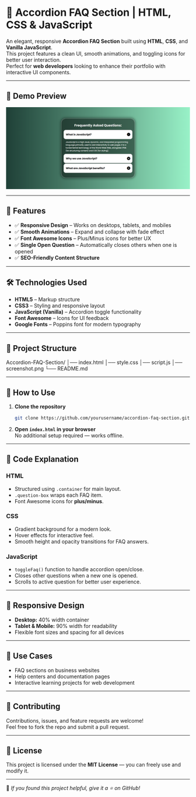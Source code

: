   # 🎯 Accordion FAQ Section | HTML, CSS & JavaScript

  An elegant, responsive **Accordion FAQ Section** built using **HTML**, **CSS**, and **Vanilla JavaScript**.  
  This project features a clean UI, smooth animations, and toggling icons for better user interaction.  
  Perfect for **web developers** looking to enhance their portfolio with interactive UI components.

  ---

  ## 📸 Demo Preview
  ![Accordion FAQ Section Screenshot](screenshot.png)

  ---

  ## 🚀 Features
  - ✅ **Responsive Design** – Works on desktops, tablets, and mobiles  
  - ✅ **Smooth Animations** – Expand and collapse with fade effect  
  - ✅ **Font Awesome Icons** – Plus/Minus icons for better UX  
  - ✅ **Single Open Question** – Automatically closes others when one is opened  
  - ✅ **SEO-Friendly Content Structure**

  ---

  ## 🛠️ Technologies Used
  - **HTML5** – Markup structure  
  - **CSS3** – Styling and responsive layout  
  - **JavaScript (Vanilla)** – Accordion toggle functionality  
  - **Font Awesome** – Icons for UI feedback  
  - **Google Fonts** – Poppins font for modern typography

  ---

  ## 📂 Project Structure
  Accordion-FAQ-Section/
│── index.html
│── style.css
│── script.js
│── screenshot.png
└── README.md


---

## 📖 How to Use
1. **Clone the repository**
   ```bash
   git clone https://github.com/yourusername/accordion-faq-section.git
   ```
2. **Open `index.html` in your browser**  
   No additional setup required — works offline.

---

## 📜 Code Explanation

### HTML
- Structured using `.container` for main layout.
- `.question-box` wraps each FAQ item.
- Font Awesome icons for **plus/minus**.

### CSS
- Gradient background for a modern look.
- Hover effects for interactive feel.
- Smooth height and opacity transitions for FAQ answers.

### JavaScript
- `toggleFaq()` function to handle accordion open/close.
- Closes other questions when a new one is opened.
- Scrolls to active question for better user experience.

---

## 📱 Responsive Design
- **Desktop:** 40% width container
- **Tablet & Mobile:** 90% width for readability
- Flexible font sizes and spacing for all devices

---

## 🌟 Use Cases
- FAQ sections on business websites
- Help centers and documentation pages
- Interactive learning projects for web development

---

## 🤝 Contributing
Contributions, issues, and feature requests are welcome!  
Feel free to fork the repo and submit a pull request.

---

## 📄 License
This project is licensed under the **MIT License** — you can freely use and modify it.

---

💙 *If you found this project helpful, give it a ⭐ on GitHub!*

